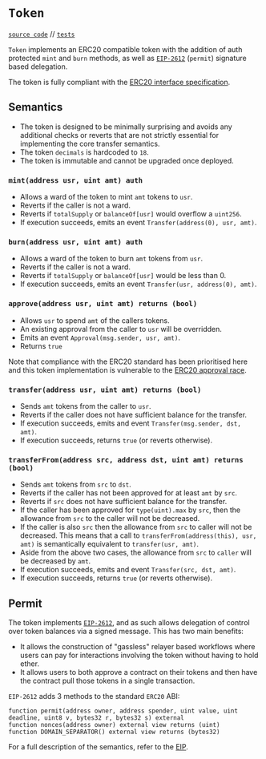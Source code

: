 # `Token`

[`source code`](https://github.com/dapp-org/dappsys-v2/blob/main/src/token.sol) // [`tests`](https://github.com/dapp-org/dappsys-v2/blob/main/src/test/token.t.sol)

`Token` implements an ERC20 compatible token with the addition of auth protected `mint` and `burn`
methods, as well as [`EIP-2612`](https://eips.ethereum.org/EIPS/eip-2612) (`permit`) signature based
delegation.

The token is fully compliant with the [ERC20 interface specification](https://eips.ethereum.org/EIPS/eip-20).

## Semantics

- The token is designed to be minimally surprising and avoids any additional checks or reverts that
    are not strictly essential for implementing the core transfer semantics.
- The token `decimals` is hardcoded to `18`.
- The token is immutable and cannot be upgraded once deployed.

### `mint(address usr, uint amt) auth`

- Allows a ward of the token to mint `amt` tokens to `usr`.
- Reverts if the caller is not a ward.
- Reverts if `totalSupply` or `balanceOf[usr]` would overflow a `uint256`.
- If execution succeeds, emits an event `Transfer(address(0), usr, amt)`.

### `burn(address usr, uint amt) auth`

- Allows a ward of the token to burn `amt` tokens from `usr`.
- Reverts if the caller is not a ward.
- Reverts if `totalSupply` or `balanceOf[usr]` would be less than 0.
- If execution succeeds, emits an event `Transfer(usr, address(0), amt)`.

### `approve(address usr, uint amt) returns (bool)`

- Allows `usr` to spend `amt` of the callers tokens.
- An existing approval from the caller to `usr` will be overridden.
- Emits an event `Approval(msg.sender, usr, amt)`.
- Returns `true`

Note that compliance with the ERC20 standard has been prioritised here and this token implementation
is vulnerable to the [ERC20 approval
race](https://docs.google.com/document/d/1YLPtQxZu1UAvO9cZ1O2RPXBbT0mooh4DYKjA_jp-RLM).

### `transfer(address usr, uint amt) returns (bool)`

- Sends `amt` tokens from the caller to `usr`.
- Reverts if the caller does not have sufficient balance for the transfer.
- If execution succeeds, emits and event `Transfer(msg.sender, dst, amt)`.
- If execution succeeds, returns `true` (or reverts otherwise).

### `transferFrom(address src, address dst, uint amt) returns (bool)`

- Sends `amt` tokens from `src` to `dst`.
- Reverts if the caller has not been approved for at least `amt` by `src`.
- Reverts if `src` does not have sufficient balance for the transfer.
- If the caller has been approved for `type(uint).max` by `src`, then the allowance from `src` to
    the caller will not be decreased.
- If the caller is also `src` then the allowance from `src` to caller will not be decreased. This
    means that a call to `transferFrom(address(this), usr, amt)` is semantically equivalent to
    `transfer(usr, amt)`.
- Aside from the above two cases, the allowance from `src` to `caller` will be decreased by `amt`.
- If execution succeeds, emits and event `Transfer(src, dst, amt)`.
- If execution succeeds, returns `true` (or reverts otherwise).

## Permit

The token implements [`EIP-2612`](https://eips.ethereum.org/EIPS/eip-2612), and as such allows
delegation of control over token balances via a signed message. This has two main benefits:

- It allows the construction of "gassless" relayer based workflows where users can pay for
    interactions involving the token without having to hold ether.
- It allows users to both approve a contract on their tokens and then have the contract pull those
    tokens in a single transaction.

`EIP-2612` adds 3 methods to the standard `ERC20` ABI:

```
function permit(address owner, address spender, uint value, uint deadline, uint8 v, bytes32 r, bytes32 s) external
function nonces(address owner) external view returns (uint)
function DOMAIN_SEPARATOR() external view returns (bytes32)
```

For a full description of the semantics, refer to the [EIP](https://eips.ethereum.org/EIPS/eip-2612#specification).
